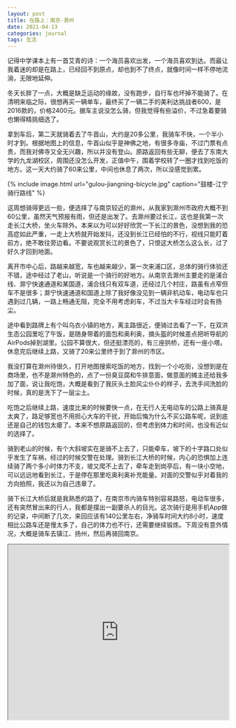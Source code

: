```yaml
---
layout: post
title: 在路上：南京-滁州
date: 2021-04-13 
categories: journal
tags: 生活
---
```


记得中学课本上有一首艾青的诗：一个海员喜欢出发，一个海员喜欢到达。而最让我着迷的却是在路上，已经回不到原点，却也到不了终点，就像时间一样不停地流淌，无限地延伸。

冬天长胖了一点，大概是缺乏运动的缘故，没有跑步，自行车也坏掉不能骑了。在清明来临之际，很想再买一辆单车，最终买了一辆二手的美利达挑战者600，是2016款的，价格2400元。据车主说没怎么骑，但我觉得有些溢价，不过急着要骑也懒得精挑细选了。

拿到车后，第二天就骑着去了牛首山，大约是20多公里，我骑车不快，一个半小时才到。根据地图上的信息，牛首山似乎是神佛之地，有很多寺庙，不过门票有点贵，而我对佛寺又全无兴趣，所以并没有登山。原路返回有些无聊，便去了东南大学的九龙湖校区，周围还没怎么开发，正值中午，围着学校转了一圈才找到吃饭的地方。这一天大约骑了60来公里，中间也休息了两次，所以没感觉到累。

{% include image.html url="gulou-jiangning-bicycle.jpg" caption="鼓楼-江宁骑行路线" %}

这周想骑得更远一些，便选择了与南京较近的滁州，从我家到滁州市政府大概不到60公里，虽然天气预报有雨，但还是出发了。去滁州要过长江，这也是我第一次走长江大桥，坐火车除外。本来以为可以好好欣赏一下长江的景色，没想到我的恐高症如此严重，一走上大桥就开始发抖，还没到长江已经怕的不行，视线只能盯着前方，绝不敢往旁边看。不要说观赏长江的景色了，只恨这大桥怎么这么长，过了好久才回到地面。

离开市中心后，路越来越宽，车也越来越少，第一次来浦口区，总体的骑行体验还不错，途中经过了老山，听说是一个骑行的好地方。从南京去滁州主要走的是浦合线、滁宁快速通道和某国道，浦合线只有双车道，还经过几个村庄，路虽有点窄但车不是很多；滁宁快速通道和国道上除了我好像没见到一辆非机动车，电动车也只遇到过几辆，一路上畅通无阻，完全不用考虑刹车，不过当大卡车经过时会有扬尘。

途中看到路牌上有个叫乌衣小镇的地方，离主路很近，便骑过去看了一下，在双洪生态公园里吃了午饭，是随身带着的面包和奥利奥，摘头盔的时候差点把听导航的AirPods掉到湖里。公园不算很大，但还挺漂亮的，有三座拱桥，还有一座小塔。休息完后继续上路，又骑了20来公里终于到了滁州的市区。

我没打算在滁州待很久，打开地图搜索吃饭的地方，找到一个小吃街，没想到是在商场里，也不是滁州特色的，点了一份臭豆腐和牛排意面，做意面的摊主还给我多加了面，说让我吃饱，大概是看到了我灰头土脸风尘仆仆的样子，去洗手间洗脸的时候，真的是洗下了一层尘土。

吃饱之后继续上路，速度比来的时候要快一点，在无行人无电动车的公路上骑真是太爽了，路足够宽也不用担心大车的干扰，开始后悔为什么不买公路车呢，说到底还是自己的钱包太瘪了。本来不想原路返回的，但考虑到体力和时间，也没有近似的选择了。

骑到老山的时候，有个大斜坡实在是骑不上去了，只能牵车，坡下的十字路口处似乎发生了车祸，经过的时候交警在处理。骑到长江大桥的时候，内心的恐惧加上连续骑了两个多小时体力不支，坡又爬不上去了，牵车走到岗亭后，有一块小空地，可以远远地看到长江，于是停在那里吃奥利奥补充能量。对面的交警似乎对着我的方向拍照，我还以为自己违章了。

骑下长江大桥后就是我熟悉的路了，在南京市内骑车特别容易路怒，电动车很多，还有突然冒出来的行人，我都是摆出一副要杀人的目光。这次骑行是用手机App做的记录，中间断了几次，来回应该有140公里左右，净骑车时间大约8小时，速度相比公路车还是慢太多了，自己的体力也不行，还需要继续锻炼。下周没有意外情况，大概是骑车去镇江、扬州，然后再骑回南京。

<iframe src="https://www.google.com/maps/d/embed?mid=11YnfHLXhOgQxYvCpUZLdzpGmOsh4RLTp" width="100%" height="400"></iframe>
